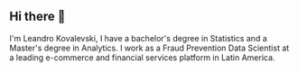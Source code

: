 ## Hi there 👋

I'm Leandro Kovalevski, I have a bachelor's degree in Statistics and a Master's degree in Analytics. I work as a Fraud Prevention Data Scientist at
a leading e-commerce and financial services platform in Latin America.
<!--
**lkovalevski/lkovalevski** is a ✨ _special_ ✨ repository because its `README.md` (this file) appears on your GitHub profile.

Here are some ideas to get you started:

- 🔭 I’m currently working on ...
- 🌱 I’m currently learning ...
- 👯 I’m looking to collaborate on ...
- 🤔 I’m looking for help with ...
- 💬 Ask me about ...
- 📫 How to reach me: ...
- 😄 Pronouns: ...
- ⚡ Fun fact: ...
-->
